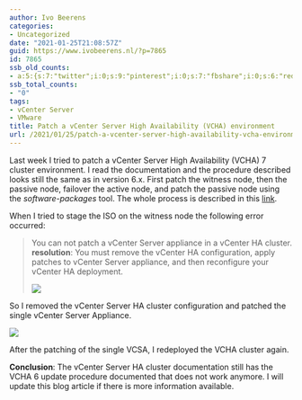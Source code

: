 ```yaml
---
author: Ivo Beerens
categories:
- Uncategorized
date: "2021-01-25T21:08:57Z"
guid: https://www.ivobeerens.nl/?p=7865
id: 7865
ssb_old_counts:
- a:5:{s:7:"twitter";i:0;s:9:"pinterest";i:0;s:7:"fbshare";i:0;s:6:"reddit";i:0;s:6:"tumblr";N;}
ssb_total_counts:
- "0"
tags:
- vCenter Server
- VMware
title: Patch a vCenter Server High Availability (VCHA) environment
url: /2021/01/25/patch-a-vcenter-server-high-availability-vcha-environment/
---
```


Last week I tried to patch a vCenter Server High Availability (VCHA) 7 cluster environment. I read the documentation and the procedure described looks still the same as in version 6.x. First patch the witness node, then the passive node, failover the active node, and patch the passive node using the *software-packages* tool. The whole process is described in this [link](https://docs.vmware.com/en/VMware-vSphere/7.0/com.vmware.vcenter.upgrade.doc/GUID-C27CD7DF-AB52-4A77-A6A6-A966498D5CA0.html).

When I tried to stage the ISO on the witness node the following error occurred:

> You can not patch a vCenter Server appliance in a vCenter HA cluster. **resolution**: You must remove the vCenter HA configuration, apply patches to vCenter Server appliance, and then reconfigure your vCenter HA deployment.
> 
> [![](http://localhost/wp-content/uploads/2021/01/1-300x63.jpg)](http://localhost/wp-content/uploads/2021/01/1.jpg)

So I removed the vCenter Server HA cluster configuration and patched the single vCenter Server Appliance.

[![](http://localhost/wp-content/uploads/2021/01/2-300x188.jpg)](http://localhost/wp-content/uploads/2021/01/2.jpg)

After the patching of the single VCSA, I redeployed the VCHA cluster again.

**Conclusion**: The vCenter Server HA cluster documentation still has the VCHA 6 update procedure documented that does not work anymore. I will update this blog article if there is more information available.
